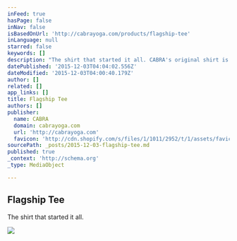 ```yaml
---
inFeed: true
hasPage: false
inNav: false
isBasedOnUrl: 'http://cabrayoga.com/products/flagship-tee'
inLanguage: null
starred: false
keywords: []
description: "The shirt that started it all. CABRA's original shirt is made of high quality athletic cotton, preshrunk to retain shape, tear-away tags, and made of the softes"
datePublished: '2015-12-03T04:04:02.556Z'
dateModified: '2015-12-03T04:00:40.179Z'
author: []
related: []
app_links: []
title: Flagship Tee
authors: []
publisher:
  name: CABRA
  domain: cabrayoga.com
  url: 'http://cabrayoga.com'
  favicon: 'http://cdn.shopify.com/s/files/1/1011/2952/t/1/assets/favicon.png?4200337436433943923'
sourcePath: _posts/2015-12-03-flagship-tee.md
published: true
_context: 'http://schema.org'
_type: MediaObject

---
```

<article style=""><h1>Flagship Tee</h1><p>The shirt that started it all.</p><img src="http://cdn.shopify.com/s/files/1/1011/2952/products/anvil__white_mockup_grande.png?v=1444589193" /></article>